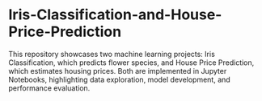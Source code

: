 # Iris-Classification-and-House-Price-Prediction
This repository showcases two machine learning projects: Iris Classification, which predicts flower species, and House Price Prediction, which estimates housing prices. Both are implemented in Jupyter Notebooks, highlighting data exploration, model development, and performance evaluation.
